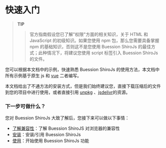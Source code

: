 # 快速入门


> **TIP**
>> 官方指南假设您已了解"权限"方面的相关知识，关于 HTML 和 JavaScript 的初级知识。如果您使用 npm 包，那么您需要具备掌握 npm 的基础知识，否则这不是您使用 Buession ShiroJs 的最佳方式；此种情况下，将建议您使用 script 标签引入 Buession ShiroJs 的文件。

您可以根据本文档中的示例，快速熟悉 Buession ShiroJs 的使用方法，本文档中所有示例基于原生 js 和 [vue](https://v3.cn.vuejs.org/) 二者编写。

本文档给出了不通方法的安装方式，但是我们始终建议您，直接下载压缩后的文件到您的项目中进行使用，或者直接引用 [unpkg](https://unpkg.com/@buession/shiro/) 、[jsdelivr](https://www.jsdelivr.com/package/npm/@buession/shiro)的资源。


### 下一步可做什么？
您对 Buession ShiroJs 大致了解后，您接下来可以做以下事情：
* [了解兼容性](/docs/requirement.html#支持环境)：了解 Buession ShiroJS 对浏览器的兼容性
* [安装](/docs/installation.html)：安装/引用 Buession ShiroJs
* [使用](/manual/)：开始使用 Buession ShiroJs 功能